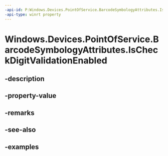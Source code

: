 ```yaml
---
-api-id: P:Windows.Devices.PointOfService.BarcodeSymbologyAttributes.IsCheckDigitValidationEnabled
-api-type: winrt property
---
```


<!-- Property syntax.
public bool IsCheckDigitValidationEnabled { get;  set; }
-->

# Windows.Devices.PointOfService.BarcodeSymbologyAttributes.IsCheckDigitValidationEnabled

## -description

## -property-value

## -remarks

## -see-also

## -examples

